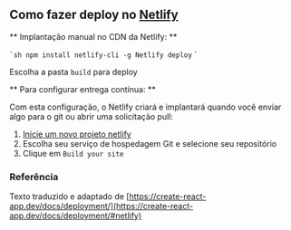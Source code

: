 ## Como fazer deploy no [Netlify](https://www.netlify.com/)

** Implantação manual no CDN da Netlify: **

`` `sh
npm install netlify-cli -g
Netlify deploy
`` `

Escolha a pasta `build` para deploy

** Para configurar entrega contínua: **

Com esta configuração, o Netlify criará e implantará quando você enviar algo para o git ou abrir uma solicitação pull:

1. [Inicie um novo projeto netlify](https://app.netlify.com/signup)
2. Escolha seu serviço de hospedagem Git e selecione seu repositório
3. Clique em `Build your site`

### Referência

Texto traduzido e adaptado de [https://create-react-app.dev/docs/deployment/](https://create-react-app.dev/docs/deployment/#netlify)
